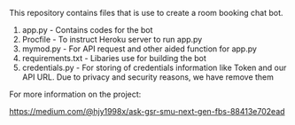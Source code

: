 This repository contains files that is use to create a room booking chat bot.

1. app.py - Contains codes for the bot 
2. Procfile - To instruct Heroku server to run app.py
3. mymod.py - For API request and other aided function for app.py
4. requirements.txt - Libaries use for building the bot
5. credentials.py - For storing of credentials information like Token and our API URL. Due to privacy and security reasons, we have remove them

For more information on the project: 

https://medium.com/@hjy1998x/ask-gsr-smu-next-gen-fbs-88413e702ead
